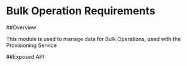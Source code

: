 # Bulk Operation Requirements

##Overview

This module is used to manage data for Bulk Operations, used with the Provisioning Service

##Exposed API

```c
```